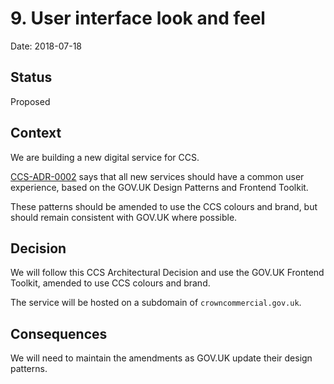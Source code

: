 # 9. User interface look and feel

Date: 2018-07-18

## Status

Proposed

## Context

We are building a new digital service for CCS.

[CCS-ADR-0002][ccs-adr-0002] says that all new services should have a common 
user experience, based on the GOV.UK Design Patterns and Frontend Toolkit.

These patterns should be amended to use the CCS colours and brand, but should
remain consistent with GOV.UK where possible.

## Decision

We will follow this CCS Architectural Decision and use the GOV.UK Frontend
Toolkit, amended to use CCS colours and brand.

The service will be hosted on a subdomain of `crowncommercial.gov.uk`.

## Consequences

We will need to maintain the amendments as GOV.UK update their design patterns.

[ccs-adr-0002]: https://github.com/Crown-Commercial-Service/CCS-Architecture-Decision-Records/blob/master/doc/adr/0002-use-a-consistent-user-experience.md
